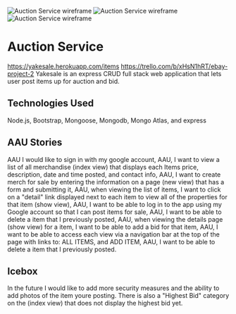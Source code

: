 ![Auction Service wireframe](https://imgur.com/SjZkGzN.png)
![Auction Service wireframe](https://imgur.com/jVDffmD.png)
![Auction Service wireframe](https://imgur.com/sUo26es.png)

# Auction Service
https://yakesale.herokuapp.com/items
https://trello.com/b/xHsN1hRT/ebay-project-2
Yakesale is an express CRUD full stack web application that lets user post items up for auction and bid.
## Technologies Used
Node.js, Bootstrap, Mongoose, Mongodb, Mongo Atlas, and express

## AAU Stories
AAU I would like to sign in with my google account,
AAU, I want to view a list of all merchandise (index view) that displays each Items price, description, date and time posted, and contact info,
AAU, I want to create merch for sale by entering the information on a page (new view) that has a form and submitting it,
AAU, when viewing the list of items, I want to click on a "detail" link displayed next to each item to view all of the properties for that item (show view),
AAU, I want to be able to log in to the app using my Google account so that I can post items for sale,
AAU, I want to be able to delete a item that I previously posted,
AAU, when viewing the details page (show view) for a item, I want to be able to add a bid for that item,
AAU, I want to be able to access each view via a navigation bar at the top of the page with links to:  ALL ITEMS, and ADD ITEM,
AAU, I want to be able to delete a item that I previously posted.

## Icebox
In the future I would like to add more security measures and the ability to add photos of the item youre posting. There is also a "Highest Bid" category on the (index view) that does not display the highest bid yet.

